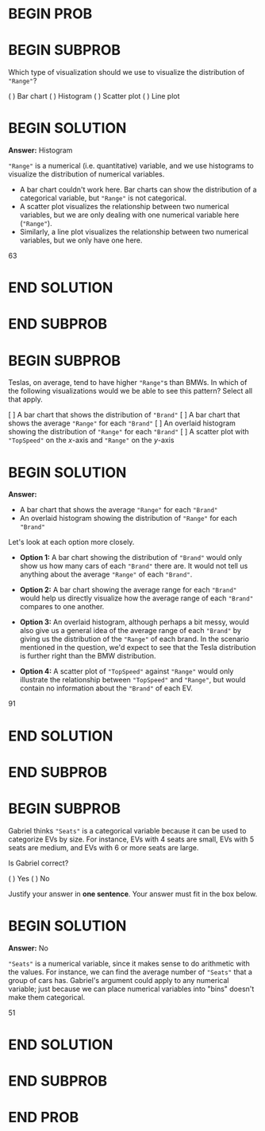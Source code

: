 # BEGIN PROB

# BEGIN SUBPROB

Which type of visualization should we use to visualize the distribution of `"Range"`?

( ) Bar chart
( ) Histogram
( ) Scatter plot
( ) Line plot

# BEGIN SOLUTION

**Answer:** Histogram

`"Range"` is a numerical (i.e. quantitative) variable, and we use histograms to visualize the distribution of numerical variables.

- A bar chart couldn't work here. Bar charts can show the distribution of a categorical variable, but `"Range"` is not categorical.
- A scatter plot visualizes the relationship between two numerical variables, but we are only dealing with one numerical variable here (`"Range"`).
- Similarly, a line plot visualizes the relationship between two numerical variables, but we only have one here.

<average>63</average>
# END SOLUTION

# END SUBPROB

# BEGIN SUBPROB

Teslas, on average, tend to have higher `"Range"`s than BMWs. In which of the following visualizations would we be able to see this pattern? Select all that apply.

[ ] A bar chart that shows the distribution of `"Brand"`
[ ] A bar chart that shows the average `"Range"` for each `"Brand"`
[ ] An overlaid histogram showing the distribution of `"Range"` for each `"Brand"`
[ ] A scatter plot with `"TopSpeed"` on the $x$-axis and `"Range"` on the $y$-axis

# BEGIN SOLUTION

**Answer:**

- A bar chart that shows the average `"Range"` for each `"Brand"`
- An overlaid histogram showing the distribution of `"Range"` for each `"Brand"`

Let's look at each option more closely.

- **Option 1:** A bar chart showing the distribution of `"Brand"` would only show us how many cars of each `"Brand"` there are. It would not tell us anything about the average `"Range"` of each `"Brand"`.

- **Option 2:** A bar chart showing the average range for each `"Brand"` would help us directly visualize how the average range of each `"Brand"` compares to one another.

- **Option 3:** An overlaid histogram, although perhaps a bit messy, would also give us a general idea of the average range of each `"Brand"` by giving us the distribution of the `"Range"` of each brand. In the scenario mentioned in the question, we'd expect to see that the Tesla distribution is further right than the BMW distribution.

- **Option 4:** A scatter plot of `"TopSpeed"` against `"Range"` would only illustrate the relationship between `"TopSpeed"` and `"Range"`, but would contain no information about the `"Brand"` of each EV.

<average>91</average>

# END SOLUTION

# END SUBPROB

# BEGIN SUBPROB

Gabriel thinks `"Seats"` is a categorical variable because it can be used to categorize EVs by size. For instance, EVs with 4 seats are small, EVs with 5 seats are medium, and EVs with 6 or more seats are large.

Is Gabriel correct?

( ) Yes
( ) No

Justify your answer in **one sentence**. Your answer must fit in the box below.
# BEGIN SOLUTION

**Answer:** No

`"Seats"` is a numerical variable, since it makes sense to do arithmetic with the values. For instance, we can find the average number of `"Seats"` that a group of cars has. Gabriel's argument could apply to any numerical variable; just because we can place numerical variables into "bins" doesn't make them categorical.

<average>51</average>

# END SOLUTION

# END SUBPROB

# END PROB
